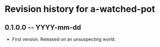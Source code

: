 # Revision history for a-watched-pot

## 0.1.0.0  -- YYYY-mm-dd

* First version. Released on an unsuspecting world.
